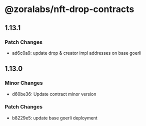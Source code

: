 # @zoralabs/nft-drop-contracts

## 1.13.1

### Patch Changes

- ad6c0a9: update drop & creator impl addresses on base goerli

## 1.13.0

### Minor Changes

- d60be36: Update contract minor version

### Patch Changes

- b8229e5: update base goerli deployment
